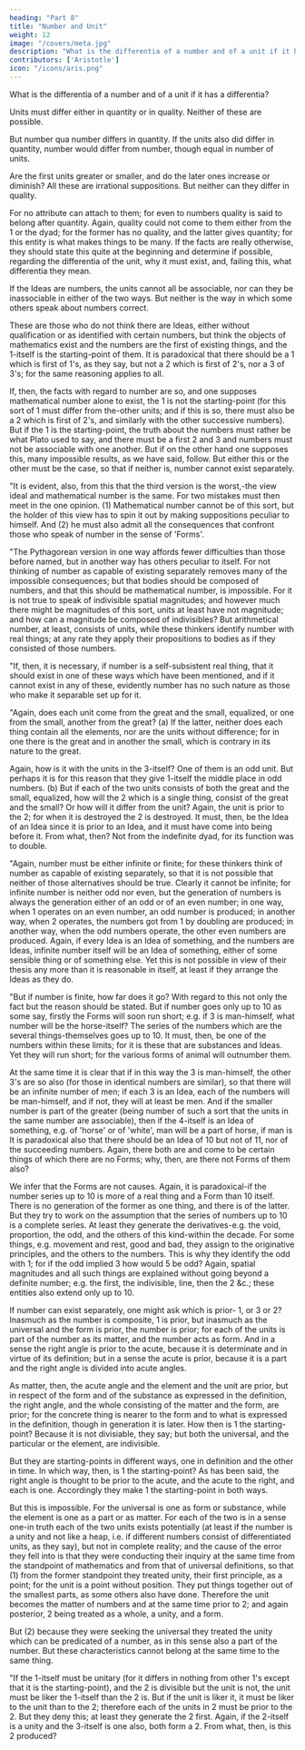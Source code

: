 ```yaml
---
heading: "Part 8"
title: "Number and Unit"
weight: 12
image: "/covers/meta.jpg"
description: "What is the differentia of a number and of a unit if it has a differentia?"
contributors: ['Aristotle']
icon: "/icons/aris.png"
---
```




What is the differentia of a number and of a unit if it has a differentia?

Units must differ either in quantity or in quality. Neither of these are possible. 

But number qua number differs in quantity. If the units also did differ in quantity, number would differ from number, though equal in number of units. 

Are the first units greater or smaller, and do the later ones increase or diminish? All these are irrational suppositions. But neither can they differ in quality. 

For no attribute can attach to them; for even to numbers quality is said to belong after quantity. Again, quality could not come to them either from the 1 or the dyad; for the former has no quality, and the latter gives quantity; for this entity is what makes things to be many. If the facts are really otherwise, they should state this quite at the beginning and determine if possible, regarding the differentia of the unit, why it must exist, and, failing this, what differentia they mean.

If the Ideas are numbers, the units cannot all be associable, nor can they be inassociable in either of the two ways. But neither is the way in which some others speak about numbers correct. 

These are those who do not think there are Ideas, either without qualification or as identified with certain numbers, but think the objects of mathematics exist and the numbers are the first of existing things, and the 1-itself is the starting-point of them. It is paradoxical that there should be a 1 which is first of 1's, as they say, but not a 2 which is first of 2's, nor a 3 of 3's; for the same reasoning applies to all. 

If, then, the facts with regard to number are so, and one supposes mathematical number alone to exist, the 1 is not the starting-point (for this sort of 1 must differ from the-other units; and if this is so, there must also be a 2 which is first of 2's, and similarly with the other successive numbers). But if the 1 is the starting-point, the truth about the numbers must rather be what Plato used to say, and there must be a first 2 and 3 and numbers must not be associable with one another. But if on the other hand one supposes this, many impossible results, as we have said, follow. But either this or the other must be the case, so that if neither is, number cannot exist separately.

"It is evident, also, from this that the third version is the worst,-the view ideal and mathematical number is the same. For two mistakes must then meet in the one opinion. (1) Mathematical number cannot be of this sort, but the holder of this view has to spin it out by making suppositions peculiar to himself. And (2) he must also admit all the consequences that confront those who speak of number in the sense of 'Forms'.

"The Pythagorean version in one way affords fewer difficulties than those before named, but in another way has others peculiar to itself. For not thinking of number as capable of existing separately removes many of the impossible consequences; but that bodies should be composed of numbers, and that this should be mathematical number, is impossible. For it is not true to speak of indivisible spatial magnitudes; and however much there might be magnitudes of this sort, units at least have not magnitude; and how can a magnitude be composed of indivisibles? But arithmetical number, at least, consists of units, while these thinkers identify number with real things; at any rate they apply their propositions to bodies as if they consisted of those numbers.

"If, then, it is necessary, if number is a self-subsistent real thing, that it should exist in one of these ways which have been mentioned, and if it cannot exist in any of these, evidently number has no such nature as those who make it separable set up for it.

"Again, does each unit come from the great and the small, equalized, or one from the small, another from the great? (a) If the latter, neither does each thing contain all the elements, nor are the units without difference; for in one there is the great and in another the small, which is contrary in its nature to the great. 

Again, how is it with the units in the 3-itself? One of them is an odd unit. But perhaps it is for this reason that they give 1-itself the middle place in odd numbers. (b) But if each of the two units consists of both the great and the small, equalized, how will the 2 which is a single thing, consist of the great and the small? Or how will it differ from the unit? Again, the unit is prior to the 2; for when it is destroyed the 2 is destroyed. It must, then, be the Idea of an Idea since it is prior to an Idea, and it must have come into being before it. From what, then? Not from the indefinite dyad, for its function was to double.

"Again, number must be either infinite or finite; for these thinkers think of number as capable of existing separately, so that it is not possible that neither of those alternatives should be true. Clearly it cannot be infinite; for infinite number is neither odd nor even, but the generation of numbers is always the generation either of an odd or of an even number; in one way, when 1 operates on an even number, an odd number is produced; in another way, when 2 operates, the numbers got from 1 by doubling are produced; in another way, when the odd numbers operate, the other even numbers are produced. Again, if every Idea is an Idea of something, and the numbers are Ideas, infinite number itself will be an Idea of something, either of some sensible thing or of something else. Yet this is not possible in view of their thesis any more than it is reasonable in itself, at least if they arrange the Ideas as they do.

"But if number is finite, how far does it go? With regard to this not only the fact but the reason should be stated. But if number goes only up to 10 as some say, firstly the Forms will soon run short; e.g. if 3 is man-himself, what number will be the horse-itself? The series of the numbers which are the several things-themselves goes up to 10. It must, then, be one of the numbers within these limits; for it is these that are substances and Ideas. Yet they will run short; for the various forms of animal will outnumber them. 

At the same time it is clear that if in this way the 3 is man-himself, the other 3's are so also (for those in identical numbers are similar), so that there will be an infinite number of men; if each 3 is an Idea, each of the numbers will be man-himself, and if not, they will at least be men. And if the smaller number is part of the greater (being number of such a sort that the units in the same number are associable), then if the 4-itself is an Idea of something, e.g. of 'horse' or of 'white', man will be a part of horse, if man is It is paradoxical also that there should be an Idea of 10 but not of 11, nor of the succeeding numbers. Again, there both are and come to be certain things of which there are no Forms; why, then, are there not Forms of them also? 

We infer that the Forms are not causes. Again, it is paradoxical-if the number series up to 10 is more of a real thing and a Form than 10 itself. There is no generation of the former as one thing, and there is of the latter. But they try to work on the assumption that the series of numbers up to 10 is a complete series. At least they generate the derivatives-e.g. the void, proportion, the odd, and the others of this kind-within the decade. For some things, e.g. movement and rest, good and bad, they assign to the originative principles, and the others to the numbers. This is why they identify the odd with 1; for if the odd implied 3 how would 5 be odd? Again, spatial magnitudes and all such things are explained without going beyond a definite number; e.g. the first, the indivisible, line, then the 2 &c.; these entities also extend only up to 10.

If number can exist separately, one might ask which is prior- 1, or 3 or 2? Inasmuch as the number is composite, 1 is prior, but inasmuch as the universal and the form is prior, the number is prior; for each of the units is part of the number as its matter, and the number acts as form. And in a sense the right angle is prior to the acute, because it is determinate and in virtue of its definition; but in a sense the acute is prior, because it is a part and the right angle is divided into acute angles. 

As matter, then, the acute angle and the element and the unit are prior, but in respect of the form and of the substance as expressed in the definition, the right angle, and the whole consisting of the matter and the form, are prior; for the concrete thing is nearer to the form and to what is expressed in the definition, though in generation it is later. How then is 1 the starting-point? Because it is not divisiable, they say; but both the universal, and the particular or the element, are indivisible. 

But they are starting-points in different ways, one in definition and the other in time. In which way, then, is 1 the starting-point? As has been said, the right angle is thought to be prior to the acute, and the acute to the right, and each is one. Accordingly they make 1 the starting-point in both ways. 

But this is impossible. For the universal is one as form or substance, while the element is one as a part or as matter. For each of the two is in a sense one-in truth each of the two units exists potentially (at least if the number is a unity and not like a heap, i.e. if different numbers consist of differentiated units, as they say), but not in complete reality; and the cause of the error they fell into is that they were conducting their inquiry at the same time from the standpoint of mathematics and from that of universal definitions, so that (1) from the former standpoint they treated unity, their first principle, as a point; for the unit is a point without position. They put things together out of the smallest parts, as some others also have done. Therefore the unit becomes the matter of numbers and at the same time prior to 2; and again posterior, 2 being treated as a whole, a unity, and a form. 

But (2) because they were seeking the universal they treated the unity which can be predicated of a number, as in this sense also a part of the number. But these characteristics cannot belong at the same time to the same thing.

"If the 1-itself must be unitary (for it differs in nothing from other 1's except that it is the starting-point), and the 2 is divisible but the unit is not, the unit must be liker the 1-itself than the 2 is. But if the unit is liker it, it must be liker to the unit than to the 2; therefore each of the units in 2 must be prior to the 2. But they deny this; at least they generate the 2 first. Again, if the 2-itself is a unity and the 3-itself is one also, both form a 2. From what, then, is this 2 produced?

